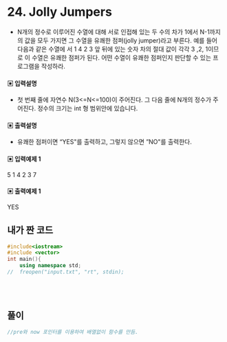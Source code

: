 # 24. Jolly Jumpers
* N개의 정수로 이루어진 수열에 대해 서로 인접해 있는 두 수의 차가 1에서 N-1까지의 값을 
모두 가지면 그 수열을 유쾌한 점퍼(jolly jumper)라고 부른다. 예를 들어 다음과 같은 수열에
서 1 4 2 3 앞 뒤에 있는 숫자 차의 절대 값이 각각 3 ,2, 1이므로 이 수열은 유쾌한 점퍼가 
된다. 어떤 수열이 유쾌한 점퍼인지 판단할 수 있는 프로그램을 작성하라.



#### ▣ 입력설명
* 첫 번째 줄에 자연수 N(3<=N<=100)이 주어진다.
그 다음 줄에 N개의 정수가 주어진다. 정수의 크기는 int 형 범위안에 있습니다.


#### ▣ 출력설명
* 유쾌한 점퍼이면 “YES"를 출력하고, 그렇지 않으면 ”NO"를 출력한다.



#### ▣ 입력예제 1
5 
1 4 2 3 7

#### ▣ 출력예제 1
YES

  
  


## 내가 짠 코드
```c++
#include<iostream>
#include <vector>
int main(){
	using namespace std;
//	freopen("input.txt", "rt", stdin);	

```

<br><br> 
  


## 풀이
```cpp
//pre와 now 포인터를 이용하여 배열없이 함수를 만듬.
```